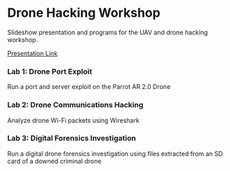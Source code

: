 # Drone Hacking Workshop
Slideshow presentation and programs for the UAV and drone hacking workshop.

[Presentation Link](https://docs.google.com/presentation/d/1rOWkhsVSQ8V550h465yFNxxJxABTkK5F_ceub3xfD0g/edit?usp=sharing)

### Lab 1: Drone Port Exploit
Run a port and server exploit on the Parrot AR 2.0 Drone

### Lab 2: Drone Communications Hacking
Analyze drone Wi-Fi packets using Wireshark

### Lab 3: Digital Forensics Investigation
Run a digital drone forensics investigation using files extracted from an SD card of a downed criminal drone

